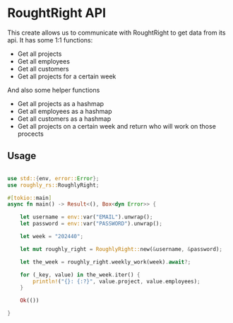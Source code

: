 # RoughtRight API

This create allows us to communicate with RoughtRight to get data from its api.
It has some 1:1 functions:

- Get all projects
- Get all employees
- Get all customers
- Get all projects for a certain week

And also some helper functions

- Get all projects as a hashmap
- Get all employees as a hashmap
- Get all customers as a hashmap
- Get all projects on a certain week and return who will work on those procects

## Usage

```rust

use std::{env, error::Error};
use roughly_rs::RoughlyRight;

#[tokio::main]
async fn main() -> Result<(), Box<dyn Error>> {

    let username = env::var("EMAIL").unwrap();
    let password = env::var("PASSWORD").unwrap();

    let week = "202440";

    let mut roughly_right = RoughlyRight::new(&username, &password);

    let the_week = roughly_right.weekly_work(week).await?;

    for (_key, value) in the_week.iter() {
        println!("{}: {:?}", value.project, value.employees);
    }

    Ok(())

}
```
